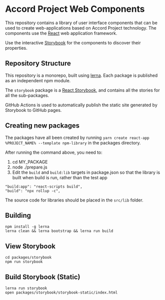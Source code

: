 # Accord Project Web Components

This repository contains a library of user interface components that can be used to create web-applications based on Accord Project technology. The components use the [React](https://reactjs.org) web application framework.

Use the interactive [Storybook](https://accordproject.github.io/web-components) for the components to discover their properties.

## Repository Structure

This repository is a monorepo, built using [lerna](https://lerna.js.org). Each package is published as an independent npm module.

The `storybook` package is a [React Storybook](https://storybook.js.org), and contains all the stories for all the sub-packages.

GitHub Actions is used to automatically publish the static site generated by Storybook to GitHub pages.

## Creating new packages

The packages have all been created by running `yarn create react-app %PROJECT_NAME% --template npm-library` in the packages directory.

After running the command above, you need to:

1. cd MY_PACKAGE
2. node ./prepare.js
3. Edit the `build` and `build:lib` targets in package.json so that the library is built when build is run, rather than the test app

```
"build:app": "react-scripts build",
"build": "npx rollup -c",
```

The source code for libraries should be placed in the `src/lib` folder.

## Building

```
npm install -g lerna
lerna clean && lerna bootstrap && lerna run build
```

## View Storybook

```
cd packages/storybook
npm run storybook
```

## Build Storybook (Static)

```
lerna run storybook
open packages/storybook/storybook-static/index.html
```

